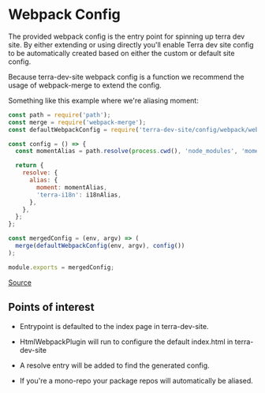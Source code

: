 # Webpack Config
The provided webpack config is the entry point for spinning up terra dev site. By either extending or using directly you'll enable Terra dev site config to be automatically created based on either the custom or default site config.

Because terra-dev-site webpack config is a function we recommend the usage of webpack-merge to extend the config.

Something like this example where we're aliasing moment:
```javascript
const path = require('path');
const merge = require('webpack-merge');
const defaultWebpackConfig = require('terra-dev-site/config/webpack/webpack.config');

const config = () => {
  const momentAlias = path.resolve(process.cwd(), 'node_modules', 'moment');

  return {
    resolve: {
      alias: {
        moment: momentAlias,
        'terra-i18n': i18nAlias,
      },
    },
  };
};

const mergedConfig = (env, argv) => (
  merge(defaultWebpackConfig(env, argv), config())
);

module.exports = mergedConfig;
```

[Source](https://github.com/cerner/terra-dev-site/blob/master/config/webpack/terra-dev-site.webpack.config.js)

## Points of interest
* Entrypoint is defaulted to the index page in terra-dev-site.

* HtmlWebpackPlugin will run to configure the default index.html in terra-dev-site

* A resolve entry will be added to find the generated config.

* If you're a mono-repo your package repos will automatically be aliased.

